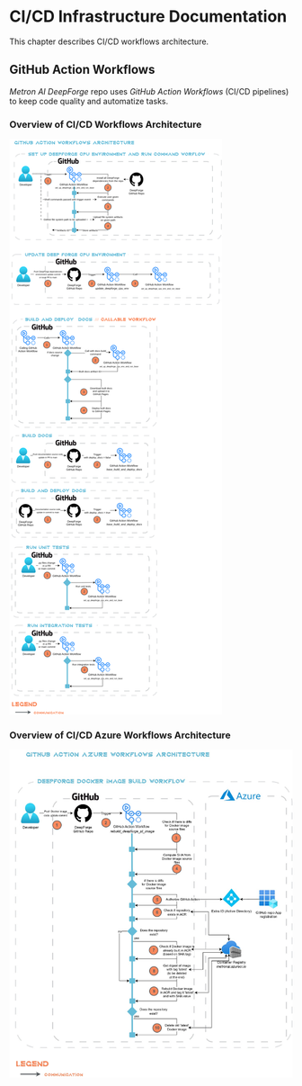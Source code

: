 # CI/CD Infrastructure Documentation

This chapter describes CI/CD workflows architecture.

## GitHub Action Workflows

*Metron AI DeepForge* repo uses *GitHub Action Workflows* (CI/CD pipelines) to keep code quality and automatize tasks.

### Overview of CI/CD Workflows Architecture

![Deployed GitHub Action Workflows Architecture](../imgs/workflows_architecture.png)

### Overview of CI/CD Azure Workflows Architecture

![Deployed GitHub Action Workflows Architecture](../imgs/azure_workflows_architecture.jpg)